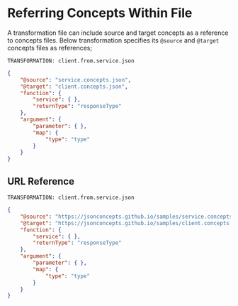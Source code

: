 # Referring Concepts Within File

A transformation file can include source and target concepts as a reference to
concepts files. Below transformation specifies its `@source` and `@target`
concepts files as references;

`TRANSFORMATION: client.from.service.json`

```json
{
    "@source": "service.concepts.json",
    "@target": "client.concepts.json",
    "function": {
        "service": { },
        "returnType": "responseType"
    },
    "argument": {
        "parameter": { },
        "map": {
            "type": "type"
        }
    }
}
```

## URL Reference

`TRANSFORMATION: client.from.service.json`

```json
{
    "@source": "https://jsonconcepts.github.io/samples/service.concepts.json",
    "@target": "https://jsonconcepts.github.io/samples/client.concepts.json",
    "function": {
        "service": { },
        "returnType": "responseType"
    },
    "argument": {
        "parameter": { },
        "map": {
            "type": "type"
        }
    }
}
```
